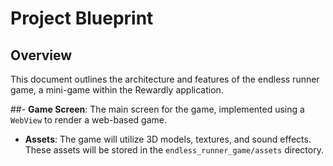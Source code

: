 # Project Blueprint

## Overview

This document outlines the architecture and features of the endless runner game, a mini-game within the Rewardly application.

##- **Game Screen**: The main screen for the game, implemented using a `WebView` to render a web-based game.
- **Assets**: The game will utilize 3D models, textures, and sound effects. These assets will be stored in the `endless_runner_game/assets` directory.

